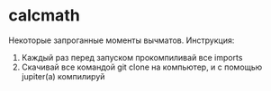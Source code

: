 # calcmath
Некоторые запроганные моменты вычматов.
Инструкция:
1) Каждый раз перед запуском прокомпиливай все imports
2) Скачивай все командой git clone на компьютер, и с помощью jupiter(а) компилируй

